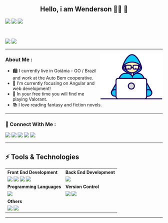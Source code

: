 <h2 align="center">Hello, i am Wenderson 👨‍💻 🌱</h2>

[<img src="https://badges.pufler.dev/visits/wenderson-me/wenderson-me?style=for-the-badge&color=teal"/>](#)
[<img src="https://badges.pufler.dev/repos/wenderson-me?style=for-the-badge&color=teal"/>](#)
[<img src="https://badges.pufler.dev/years/wenderson-me?style=for-the-badge&color=teal"/>](#)

<br/>

[<img src="https://img.shields.io/badge/%F0%9F%A7%A1-Programming-blue?style=for-the-badge&color=orange"/>](#)
[<img src="https://img.shields.io/badge/%F0%9F%92%9C-Anime-blue?style=for-the-badge&color=purple"/>](#)


----


<img src="https://github.com/wenderson-me/wenderson-me/blob/master/assets/Developer.gif" align="right" heigth="150" width="200" />

### About Me :

- 🏙 I currently live in Goiânia - GO / Brazil and work at the Auto Bem cooperative.
- 🐻 I'm currently focusing on Angular and web development!
- 🚩 In your free time you will find me playing Valorant.
- 📚 I love reading fantasy and fiction novels.



----


### 📱 Connect With Me :
[<img src="https://img.shields.io/badge/instagram-%23e4405f.svg?&style=for-the-badge&logo=instagram&logoColor=white"/>](https://www.instagram.com/w___0o0___w/)
[<img src="https://img.shields.io/badge/twitter-%231da1f2.svg?&style=for-the-badge&logo=twitter&logoColor=white"/>](https://twitter.com/W___0o0___W)
[<img src="https://img.shields.io/badge/linkedin-%230077b5.svg?&style=for-the-badge&logo=linkedin&logoColor=white"/>](https://www.linkedin.com/in/wenderson-monteiro-430118197/)
[<img src="https://img.shields.io/badge/discord-%237289da.svg?&style=for-the-badge&logo=discord&logoColor=white"/>](https://discord.com/users/547110674652856320)
[<img src="https://img.shields.io/badge/spotify-%231ed760.svg?&style=for-the-badge&logo=spotify&logoColor=white"/>](https://open.spotify.com/user/6cz9k155id668ophifh01rexb?si=Sv0PqXXBTQ-9qOWlnC5dFw)


----


## ⚡ Tools & Technologies

| | |
|--- |--- |
|__Front End Development__|__Back End Development__|
|[<img src="https://img.shields.io/badge/html5-%23e34f26.svg?&style=for-the-badge&logo=html5&logoColor=white"/>](#) [<img src="https://img.shields.io/badge/css3-%231572b6.svg?&style=for-the-badge&logo=css3&logoColor=white"/>](#) [<img src="https://img.shields.io/badge/javascript%20-%23323330.svg?&style=for-the-badge&logo=javascript&logoColor=%23F7DF1E"/>](#) [<img src="https://img.shields.io/badge/bootstrap-%23563d7c.svg?&style=for-the-badge&logo=bootstrap&logoColor=white"/>](#) | [<img src="https://img.shields.io/badge/node.js%20-%2343853D.svg?&style=for-the-badge&logo=node.js&logoColor=white"/>](#) |
|__Programming Languages__|__Version Control__|
|[<img src="https://img.shields.io/badge/c%20-%2300599C.svg?&style=for-the-badge&logo=c&logoColor=white"/>](#) |[<img src="https://img.shields.io/badge/git-%23f05032.svg?&style=for-the-badge&logo=git&logoColor=white"/>](#) [<img src="https://img.shields.io/badge/github-%23f05032.svg?&style=for-the-badge&logo=github&logoColor=white"/>](#)  |
|__Others__|
|[<img src="https://img.shields.io/badge/ubuntu-%23e95420.svg?&style=for-the-badge&logo=ubuntu&logoColor=white"/>](#) [<img src="https://img.shields.io/badge/vs%20code-%23007acc.svg?&style=for-the-badge&logo=visual%20studio%20code&logoColor=white"/>](#) |
---

